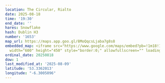 ```yaml
---
location: The Circular, Rialto
date: 2025-08-18
time: '19:30'
end_date: ''
hares: Snowflake
hash: Dublin H3
number: '1653'
map_url: https://maps.app.goo.gl/8MoQqcsLjaba7g8s8
embedded_map: <iframe src="https://www.google.com/maps/embed?pb=!1m18!1m12!1m3!1d2382.3940941050982!2d-6.300509622783362!3d53.336201272286274!2m3!1f0!2f0!3f0!3m2!1i1024!2i768!4f13.1!3m3!1m2!1s0x48670d44c0af2a97%3A0xc733c228f805c94c!2sThe%20Circular%20%26%20The%20Other%20Hand%20Bar!5e0!3m2!1sen!2sie!4v1754754311999!5m2!1sen!2sie"
  width="600" height="450" style="border:0;" allowfullscreen="" loading="lazy" referrerpolicy="no-referrer-when-downgrade"></iframe>
ordinal_date: 20250818
dow: 1
last_modified_at: '2025-08-09'
latitude: '53.3362013'
longitude: "-6.3005096"
---
```


